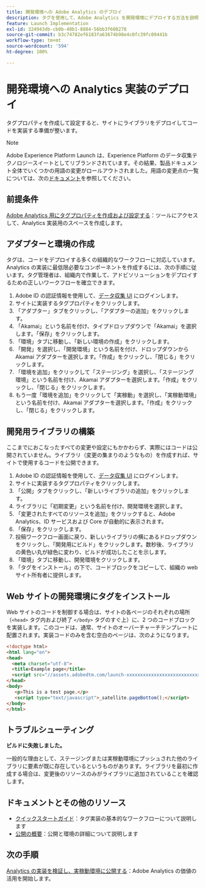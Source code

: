 ```yaml
---
title: 開発環境への Adobe Analytics のデプロイ
description: タグを使用して、Adobe Analytics を開発環境にデプロイする方法を説明します。
feature: Launch Implementation
exl-id: 324943db-cb0b-40b1-8884-56bb3f608278
source-git-commit: b3c74782ef6183fa63674b98e4c0fc39fc09441b
workflow-type: tm+mt
source-wordcount: '594'
ht-degree: 100%

---
```


# 開発環境への Analytics 実装のデプロイ

タグプロパティを作成して設定すると、サイトにライブラリをデプロイしてコードを実装する準備が整います。

>[!NOTE]
>Adobe Experience Platform Launch は、Experience Platform のデータ収集テクノロジースイートとしてリブランドされています。その結果、製品ドキュメント全体でいくつかの用語の変更がロールアウトされました。用語の変更点の一覧については、次の[ドキュメント](https://experienceleague.adobe.com/docs/experience-platform/tags/term-updates.html?lang=ja)を参照してください。

## 前提条件 

[Adobe Analytics 用にタグプロパティを作成および設定する](create-analytics-property.md)：ツールにアクセスして、Analytics 実装用のスペースを作成します。

## アダプターと環境の作成

タグは、コードをデプロイする多くの組織的なワークフローに対応しています。Analytics の実装に最低限必要なコンポーネントを作成するには、次の手順に従います。タグ管理者は、組織内で作業して、アドビソリューションをデプロイするための正しいワークフローを確立できます。

1. Adobe ID の認証情報を使用して、[データ収集 UI](https://experience.adobe.com/data-collection) にログインします。
2. サイトに実装するタグプロパティをクリックします。
3. 「アダプター」タブをクリックし、「アダプターの追加」をクリックします。
4. 「Akamai」という名前を付け、タイプドロップダウンで「Akamai」を選択します。「保存」をクリックします。
5. 「環境」タブに移動し、「新しい環境の作成」をクリックします。
6. 「開発」を選択し、「開発環境」という名前を付け、ドロップダウンから Akamai アダプターを選択します。「作成」をクリックし、「閉じる」をクリックします。
7. 「環境を追加」をクリックして「ステージング」を選択し、「ステージング環境」という名前を付け、Akamai アダプターを選択します。「作成」をクリックし、「閉じる」をクリックします。
8. もう一度「環境を追加」をクリックして「実稼動」を選択し、「実稼動環境」という名前を付け、Akamai アダプターを選択します。「作成」をクリックし、「閉じる」をクリックします。

## 開発用ライブラリの構築

ここまでにおこなったすべての変更や設定にもかかわらず、実際にはコードは公開されていません。ライブラリ（変更の集まりのようなもの）を作成すれば、サイトで使用するコードを公開できます。

1. Adobe ID の認証情報を使用して、[データ収集 UI](https://experience.adobe.com/data-collection) にログインします。
2. サイトに実装するタグプロパティをクリックします。
3. 「公開」タブをクリックし、「新しいライブラリの追加」をクリックします。
4. ライブラリに「初期変更」という名前を付け、開発環境を選択します。
5. 「変更されたすべてのリソースを追加」をクリックすると、Adobe Analytics、ID サービスおよび Core が自動的に表示されます。
6. 「保存」をクリックします。
7. 投稿ワークフロー画面に戻り、新しいライブラリの横にあるドロップダウンをクリックし、「開発用にビルド」をクリックします。数秒後、ライブラリの黄色い丸が緑色に変わり、ビルドが成功したことを示します。
8. 「環境」タブに移動し、開発環境をクリックします。
9. 「タグをインストール」の下で、コードブロックをコピーして、組織の web サイト所有者に提供します。

## Web サイトの開発環境にタグをインストール

Web サイトのコードを制御する場合は、サイトの各ページのそれぞれの場所（`<head>` タグ内および終了 `</body>` タグのすぐ上）に、2 つのコードブロックを実装します。このコードは、通常、サイトのオーバーチャーチテンプレートに配置されます。実装コードのみを含む空白のページは、次のようになります。

```html
<!doctype html>
<html lang="en">
<head>
  <meta charset="utf-8">
  <title>Example page</title>
  <script src="//assets.adobedtm.com/launch-xxxxxxxxxxxxxxxxxxxxxxxxxxxxxxxxxx-development.min.js"></script>
</head>
<body>
   <p>This is a test page.</p>
   <script type="text/javascript">_satellite.pageBottom();</script>
</body>
</html>
```

## トラブルシューティング

**ビルドに失敗しました。**

一般的な理由として、ステージングまたは実稼動環境にプッシュされた他のライブラリに要素が既に存在しているというものがあります。ライブラリを最初に作成する場合は、変更後のリソースのみがライブラリに追加されていることを確認します。

## ドキュメントとその他のリソース

- [クイックスタートガイド](https://experienceleague.adobe.com/docs/experience-platform/tags/get-started/quick-start.html?lang=ja)：タグ実装の基本的なワークフローについて説明します
- [公開の概要](https://experienceleague.adobe.com/docs/experience-platform/tags/publish/overview.html?lang=ja)：公開と環境の詳細について説明します

## 次の手順

[Analytics の実装を検証し、実稼動環境に公開する](validate-publish-prod.md)：Adobe Analytics の価値の活用を開始します。
